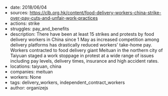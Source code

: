 - date: 2018/06/04
- sources: https://clb.org.hk/content/food-delivery-workers-china-strike-over-pay-cuts-and-unfair-work-practices
- actions: strike
- struggles: pay_and_benefits
- description: There have been at least 15 strikes and protests by food delivery workers in China since 1 May as increased competition among delivery platforms has drastically reduced workers' take-home pay. Workers contracted to food delivery giant Meituan in the northern city of Taiyuan staged a work stoppage in protest at a wide range of issues including pay levels, delivery times, insurance and high accident rates.
- locations: taiyuan, china
- companies: meituan
- workers: None
- tags: delivery_workers, independent_contract_workers
- author: organizejs
